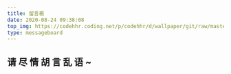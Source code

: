 ```yaml
---
title: 留言板
date: 2020-08-24 09:38:08
top_img: https://codehhr.coding.net/p/codehhr/d/wallpaper/git/raw/master/desktop.png
type: messageboard
---
```


## 请 尽 情 胡 言 乱 语 ~
